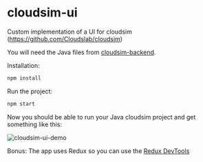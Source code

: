# cloudsim-ui
Custom implementation of a UI for cloudsim (https://github.com/Cloudslab/cloudsim)

You will need the Java files from [cloudsim-backend](https://github.com/flaviusone/cloudsim-backend).

Installation:
```js
npm install
```

Run the project:
```js
npm start
```
Now you should be able to run your Java cloudsim project and get something like this:


![cloudsim-ui-demo](https://cloud.githubusercontent.com/assets/1254386/21107034/e6d7c512-c098-11e6-9d71-5f0e549779aa.gif)


Bonus: The app uses Redux so you can use the [Redux DevTools](https://chrome.google.com/webstore/detail/redux-devtools/lmhkpmbekcpmknklioeibfkpmmfibljd?hl=en)
